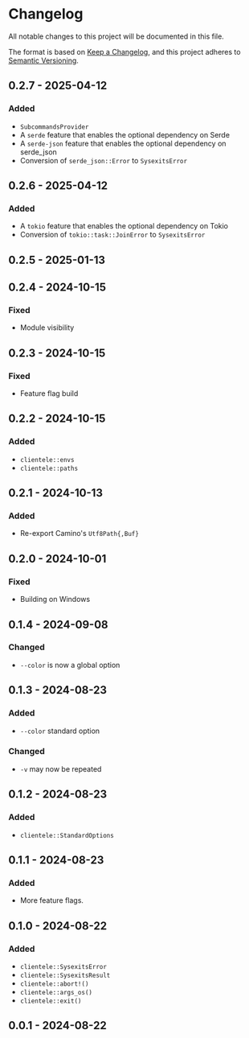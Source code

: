 # Changelog

All notable changes to this project will be documented in this file.

The format is based on [Keep a Changelog](https://keepachangelog.com/en/1.0.0/),
and this project adheres to [Semantic Versioning](https://semver.org/spec/v2.0.0.html).

## 0.2.7 - 2025-04-12
### Added
- `SubcommandsProvider`
- A `serde` feature that enables the optional dependency on Serde
- A `serde-json` feature that enables the optional dependency on serde_json
- Conversion of `serde_json::Error` to `SysexitsError`

## 0.2.6 - 2025-04-12
### Added
- A `tokio` feature that enables the optional dependency on Tokio
- Conversion of `tokio::task::JoinError` to `SysexitsError`

## 0.2.5 - 2025-01-13

## 0.2.4 - 2024-10-15
### Fixed
- Module visibility

## 0.2.3 - 2024-10-15
### Fixed
- Feature flag build

## 0.2.2 - 2024-10-15
### Added
- `clientele::envs`
- `clientele::paths`

## 0.2.1 - 2024-10-13
### Added
- Re-export Camino's `Utf8Path{,Buf}`

## 0.2.0 - 2024-10-01
### Fixed
- Building on Windows

## 0.1.4 - 2024-09-08
### Changed
- `--color` is now a global option

## 0.1.3 - 2024-08-23
### Added
- `--color` standard option
### Changed
- `-v` may now be repeated

## 0.1.2 - 2024-08-23
### Added
- `clientele::StandardOptions`

## 0.1.1 - 2024-08-23
### Added
- More feature flags.

## 0.1.0 - 2024-08-22
### Added
- `clientele::SysexitsError`
- `clientele::SysexitsResult`
- `clientele::abort!()`
- `clientele::args_os()`
- `clientele::exit()`

## 0.0.1 - 2024-08-22
